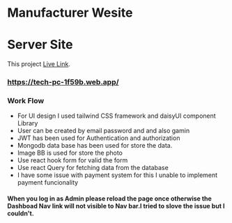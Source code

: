 # Manufacturer Wesite 

# Server Site

This project [Live Link](https://tech-pc-1f59b.web.app/login).

### https://tech-pc-1f59b.web.app/

### Work Flow
* For UI design I used tailwind CSS framework and daisyUI component Library
* User can be created by email password and and also gamin
* JWT has been used for Authentication and authorization
* Mongodb data base has been used for store the data.
* Image BB is used for store the photo
* Use react hook form for valid the form
* Use react Query for fetching data from the database
* I have some issue with payment system for this I unable to implement payment funcionality

#### When you log in as Admin please reload the page once otherwise the Dashboad Nav link will not visible to Nav bar.I tried to slove the issue but I couldn't.

